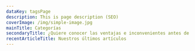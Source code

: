 ```yaml
---
dataKey: tagsPage
description: This is page description (SEO)
coverImage: /img/simple-image.jpg
mainTitle: Categorías
secondaryTitle: ¿Quiere conocer las ventajas e inconvenientes antes de comprar?
recentArticleTitle: Nuestros últimos artículos
---
```

